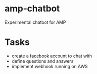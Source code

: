 # amp-chatbot
Experimental chatbot for AMP

# Tasks
- create a facebook account to chat with
- define questions and answers
- implement webhook running on AWS
